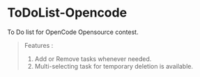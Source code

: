 # ToDoList-Opencode
To Do list for OpenCode Opensource contest. 
> Features :
> 1. Add or Remove tasks whenever needed.
> 2. Multi-selecting task for temporary deletion is available.
